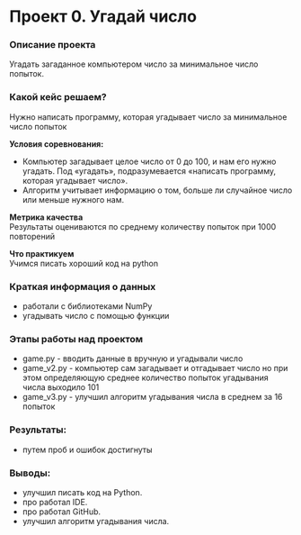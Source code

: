 # Проект 0. Угадай число

### Описание проекта    
Угадать загаданное компьютером число за минимальное число попыток.


### Какой кейс решаем?    
Нужно написать программу, которая угадывает число за минимальное число попыток

**Условия соревнования:**  
- Компьютер загадывает целое число от 0 до 100, и нам его нужно угадать. Под «угадать», подразумевается «написать программу, которая угадывает число».
- Алгоритм учитывает информацию о том, больше ли случайное число или меньше нужного нам.

**Метрика качества**     
Результаты оцениваются по среднему количеству попыток при 1000 повторений

**Что практикуем**     
Учимся писать хороший код на python


### Краткая информация о данных
- работали с библиотеками NumPy
- угадывать число с помощью функции

### Этапы работы над проектом  
- game.py - вводить данные в вручную и угадывали число
- game_v2.py - компьютер сам загадывает и отгадывает число но при этом определяющую среднее количество попыток угадывания числа выходило 101 
- game_v3.py - улучшил алгоритм угадывания числа в среднем за 16 попыток

### Результаты:  
- путем проб и ошибок достигнуты

### Выводы:  
- улучшил писать код на Python.
- про работал IDE.
- про работал GitHub.
- улучшил алгоритм угадывания числа.